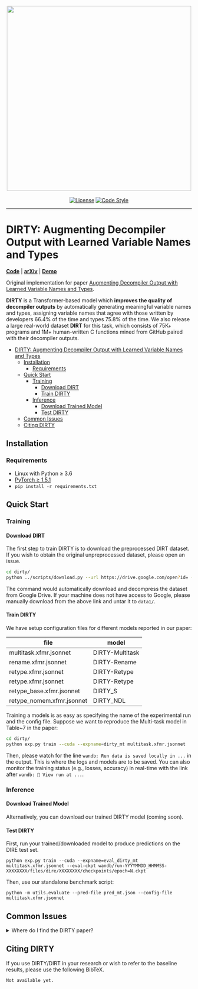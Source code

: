 <p align="center">
  <img src="fig.png" width="500">
  <br />
  <br />
  <a href="https://github.com/CMUSTRUDEL/DIRTY/blob/master/LICENSE"><img alt="License" src="https://img.shields.io/github/license/CMUSTRUDEL/DIRTY" /></a>
  <a href="https://github.com/ambv/black"><img alt="Code Style" src="https://img.shields.io/badge/code%20style-black-000000.svg" /></a>
</p>

-------------------------------------

# DIRTY: Augmenting Decompiler Output with Learned Variable Names and Types

[**Code**](https://github.com/CMUSTRUDEL/DIRTY) | [**arXiv**](#common-issues) | [**Demo**](https://dirtdirty.github.io/explorer.html)

Original implementation for paper [Augmenting Decompiler Output with Learned Variable Names and Types](#common-issues).

**DIRTY** is a Transformer-based model which **improves the quality of decompiler outputs** by automatically generating meaningful variable names and types, assigning variable names that agree with those written by developers 66.4% of the time and types 75.8% of the time.
We also release a large real-world dataset **DIRT** for this task, which consists of 75K+ programs and 1M+ human-written C functions mined from GitHub paired with their decompiler outputs.

- [DIRTY: Augmenting Decompiler Output with Learned Variable Names and Types](#dirty-augmenting-decompiler-output-with-learned-variable-names-and-types)
  - [Installation](#installation)
    - [Requirements](#requirements)
  - [Quick Start](#quick-start)
    - [Training](#training)
      - [Download DIRT](#download-dirt)
      - [Train DIRTY](#train-dirty)
    - [Inference](#inference)
      - [Download Trained Model](#download-trained-model)
      - [Test DIRTY](#test-dirty)
  - [Common Issues](#common-issues)
  - [Citing DIRTY](#citing-dirty)

## Installation

### Requirements

- Linux with Python ≥ 3.6
- [PyTorch ≥ 1.5.1](https://pytorch.org/)
- `pip install -r requirements.txt`

## Quick Start

### Training

#### Download DIRT

The first step to train DIRTY is to download the preprocessed DIRT dataset.
If you wish to obtain the original unpreprocessed dataset, please open an issue.

```bash
cd dirty/
python ../scripts/download.py --url https://drive.google.com/open?id= --path . --fname dirt.tar.gz
```

The command would automatically download and decompress the dataset from Google Drive.
If your machine does not have access to Google, please manually download from the above link and untar it to `data1/`.

#### Train DIRTY

We have setup configuration files for different models reported in our paper:

| file                      | model           |
| ------------------------- | --------------- |
| multitask.xfmr.jsonnet    | DIRTY-Multitask |
| rename.xfmr.jsonnet       | DIRTY-Rename    |
| retype.xfmr.jsonnet       | DIRTY-Retype    |
| retype.xfmr.jsonnet       | DIRTY-Retype    |
| retype_base.xfmr.jsonnet  | DIRTY_S         |
| retype_nomem.xfmr.jsonnet | DIRTY_NDL       |

Training a models is as easy as specifying the name of the experimental run and the config file.
Suppose we want to reproduce the Multi-task model in Table~7 in the paper:

```bash
cd dirty/
python exp.py train --cuda --expname=dirty_mt multitask.xfmr.jsonnet
```

Then, please watch for the line `wandb: Run data is saved locally in ...` in the output.
This is where the logs and models are to be saved.
You can also monitor the training status (e.g., losses, accuracy) in real-time with the link after `wandb: 🚀 View run at ...`.

### Inference

#### Download Trained Model

Alternatively, you can download our trained DIRTY model (coming soon).

#### Test DIRTY

First, run your trained/downloaded model to produce predictions on the DIRE test set.

```
python exp.py train --cuda --expname=eval_dirty_mt multitask.xfmr.jsonnet --eval-ckpt wandb/run-YYYYMMDD_HHMMSS-XXXXXXXX/files/dire/XXXXXXXX/checkpoints/epoch=N.ckpt
```

Then, use our standalone benchmark script:

```
python -m utils.evaluate --pred-file pred_mt.json --config-file multitask.xfmr.jsonnet
```

## Common Issues

<details>
<summary>
Where do I find the DIRTY paper?
</summary>
<br/>
We apologize for the inconvenience. It is currently under peer review.
</details>

## Citing DIRTY

If you use DIRTY/DIRT in your research or wish to refer to the baseline results, please use the following BibTeX.

```
Not available yet.
```
